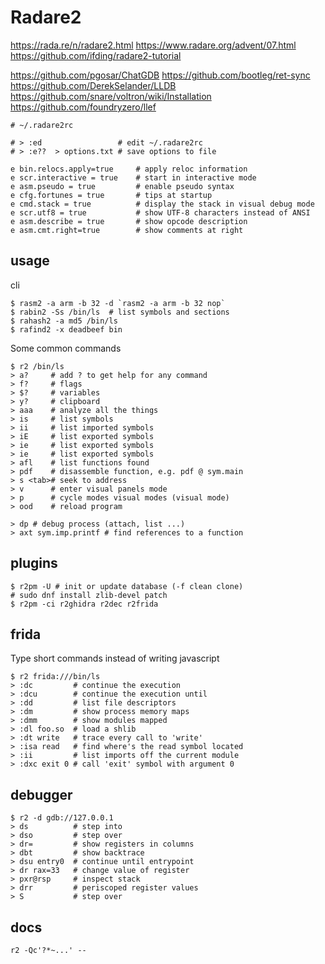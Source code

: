 # Radare2
https://rada.re/n/radare2.html
https://www.radare.org/advent/07.html
https://github.com/ifding/radare2-tutorial

https://github.com/pgosar/ChatGDB
https://github.com/bootleg/ret-sync
https://github.com/DerekSelander/LLDB
https://github.com/snare/voltron/wiki/Installation
https://github.com/foundryzero/llef

```
# ~/.radare2rc

# > :ed                 # edit ~/.radare2rc
# > :e??  > options.txt # save options to file

e bin.relocs.apply=true     # apply reloc information
e scr.interactive = true    # start in interactive mode
e asm.pseudo = true         # enable pseudo syntax
e cfg.fortunes = true       # tips at startup
e cmd.stack = true          # display the stack in visual debug mode
e scr.utf8 = true           # show UTF-8 characters instead of ANSI
e asm.describe = true       # show opcode description
e asm.cmt.right=true        # show comments at right

```

## usage
cli
```
$ rasm2 -a arm -b 32 -d `rasm2 -a arm -b 32 nop`
$ rabin2 -Ss /bin/ls  # list symbols and sections
$ rahash2 -a md5 /bin/ls
$ rafind2 -x deadbeef bin
```
Some common commands
```
$ r2 /bin/ls
> a?     # add ? to get help for any command
> f?     # flags
> $?     # variables
> y?     # clipboard
> aaa    # analyze all the things
> is     # list symbols
> ii     # list imported symbols
> iE     # list exported symbols
> ie     # list exported symbols
> ie     # list exported symbols
> afl    # list functions found
> pdf    # disassemble function, e.g. pdf @ sym.main
> s <tab># seek to address
> v      # enter visual panels mode
> p      # cycle modes visual modes (visual mode)
> ood    # reload program

> dp # debug process (attach, list ...)
> axt sym.imp.printf # find references to a function
```

## plugins
```
$ r2pm -U # init or update database (-f clean clone)
# sudo dnf install zlib-devel patch
$ r2pm -ci r2ghidra r2dec r2frida
```

## frida
Type short commands instead of writing javascript
```
$ r2 frida:///bin/ls
> :dc         # continue the execution
> :dcu        # continue the execution until
> :dd         # list file descriptors
> :dm         # show process memory maps
> :dmm        # show modules mapped
> :dl foo.so  # load a shlib
> :dt write   # trace every call to 'write'
> :isa read   # find where's the read symbol located
> :ii         # list imports off the current module
> :dxc exit 0 # call 'exit' symbol with argument 0
```

## debugger
```
$ r2 -d gdb://127.0.0.1
> ds          # step into
> dso         # step over
> dr=         # show registers in columns
> dbt         # show backtrace
> dsu entry0  # continue until entrypoint
> dr rax=33   # change value of register
> pxr@rsp     # inspect stack
> drr         # periscoped register values
> S           # step over

```

## docs
```
r2 -Qc'?*~...' --
```
